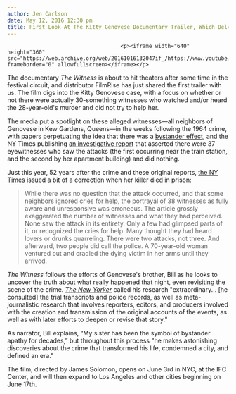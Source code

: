 ```yaml
---
author: Jen Carlson
date: May 12, 2016 12:30 pm
title: First Look At The Kitty Genovese Documentary Trailer, Which Delves Into The Alleged 'Witnesses'
---
```


	
										<p><iframe width="640" height="360" src="https://web.archive.org/web/20161016132047if_/https://www.youtube.com/embed/NJFT0hX1YPo" frameborder="0" allowfullscreen></iframe></p>

<p>The documentary <em>The Witness</em> is about to hit theaters after some time in the festival circuit, and distributor FilmRise has just shared the first trailer with us. The film digs into the Kitty Genovese case, with a focus on whether or not there were actually 30-something witnesses who watched and/or heard the 28-year-old&apos;s murder and did not try to help her.</p>

<p>The media put a spotlight on these alleged witnesses&#x2014;all neighbors of Genovese in Kew Gardens, Queens&#x2014;in the weeks following the 1964 crime, with papers perpetuating the idea that there was a <a href="https://web.archive.org/web/20161016132047/https://en.wikipedia.org/wiki/Bystander_effect#Kitty_Genovese">bystander effect</a>, and the NY Times publishing <a href="https://web.archive.org/web/20161016132047/http://www.nytimes.com/1964/03/27/37-who-saw-murder-didnt-call-the-police.html">an investigative report</a> that asserted there were 37 eyewitnesses who saw the attacks (the first occurring near the train station, and the second by her apartment building) and did nothing.</p>

<p>Just this year, 52 years after the crime and these original reports, <a href="https://web.archive.org/web/20161016132047/http://www.nytimes.com/2016/04/05/nyregion/winston-moseley-81-killer-of-kitty-genovese-dies-in-prison.html?_r=0">the NY Times</a> issued a bit of a correction when her killer died in prison:</p><blockquote>While there was no question that the attack occurred, and that some neighbors ignored cries for help, the portrayal of 38 witnesses as fully aware and unresponsive was erroneous. The article grossly exaggerated the number of witnesses and what they had perceived. None saw the attack in its entirety. Only a few had glimpsed parts of it, or recognized the cries for help. Many thought they had heard lovers or drunks quarreling. There were two attacks, not three. And afterward, two people did call the police. A 70-year-old woman ventured out and cradled the dying victim in her arms until they arrived.</blockquote><em>The Witness</em> follows the efforts of Genovese&apos;s brother, Bill as he looks to uncover the truth about what really happened that night, even revisiting the scene of the crime. <a href="https://web.archive.org/web/20161016132047/http://www.newyorker.com/culture/richard-brody/kitty-genoveses-brother-reexamines-her-famous-murder"><em>The New Yorker</em></a> called his research &quot;extraordinary... [he consulted] the trial transcripts and police records, as well as meta-journalistic research that involves reporters, editors, and producers involved with the creation and transmission of the original accounts of the events, as well as with later efforts to deepen or revise that story.&quot;<p></p>

<p>As narrator, Bill explains, &#x201C;My sister has been the symbol of bystander apathy for decades,&#x201D; but throughout this process &quot;he makes astonishing discoveries about the crime that transformed his life, condemned a city, and defined an era.&quot;</p>

<p>The film, directed by James Solomon, opens on June 3rd in NYC, at the IFC Center, and will then expand to Los Angeles and other cities beginning on June 17th.</p>					
										
									
				